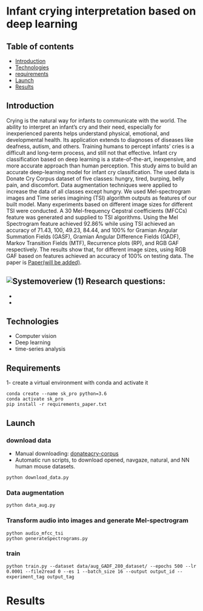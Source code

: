 # Infant crying interpretation based on deep learning

## Table of contents
* [Introduction](#introduction)
* [Technologies](#technologies)
* [requirements](#requirements)
* [Launch](#launch)
* [Results](#results)

## Introduction
Crying is the natural way for infants to communicate with the world. The ability to interpret an infant’s cry and their need, especially for inexperienced parents helps understand physical, emotional, and developmental health. Its application extends to diagnoses of diseases like deafness, autism, and others. Training humans to percept infants’ cries is a difficult and long-term process, and still not that effective. Infant cry classification based on deep learning is a state-of-the-art, inexpensive, and more accurate approach than human perception. This study aims to build an accurate deep-learning model for infant cry classification. The used data is Donate Cry Corpus dataset of five classes: hungry, tired, burping, belly pain, and discomfort. Data augmentation techniques were applied to increase the data of all classes except hungry. We used Mel-spectrogram images and Time series imagining (TSI) algorithm outputs as features of our built model. Many experiments based on different image sizes for different TSI were conducted. A 30 Mel-frequency Cepstral coefficients (MFCCs) feature was generated and supplied to TSI algorithms. Using the Mel Spectrogram feature achieved 92.86% while using TSI achieved an accuracy of 71.43, 100, 49.23, 84.44, and 100% for Gramian Angular Summation Fields (GASF), Gramian Angular Difference Fields (GADF), Markov Transition Fields (MTF), Recurrence plots (RP), and RGB GAF respectively. The results show that, for different image sizes, using RGB GAF based on features achieved an accuracy of 100% on testing data. The paper is <a href="" target=
"_blank">Paper(will be added)</a>.


![Systemoveriew (1)](https://github.com/Hammoudmsh/Infant-Crying-Interpretation-based-on-Deep-Learning/assets/57059181/b539ea04-97da-4925-88cc-e005c0333663)
**Research questions:**
- 
- 
-

## Technologies
* Computer vision
* Deep learning
* time-series analysis

## Requirements
1- create a virtual environment with conda and activate it
```
conda create --name sk_pro python=3.6
conda activate sk_pro
pip install -r requirements_paper.txt
```
## Launch
### download data

* Manual downloading:
<a href="https://github.com/gveres/donateacry-corpus" target="_blank">donateacry-corpus</a>
* Automatic run scripts, to download opened, navgaze, natural, and NN human mouse datasets.
```
python download_data.py
```
### Data augmentation 
```
python data_aug.py
```
### Transform audio into images and generate Mel-spectrogram
```
python audio_mfcc_tsi
python generateSpectrograms.py
```

### train
```
python train.py --dataset data/aug_GADF_280_dataset/ --epochs 500 --lr 0.0001 --file2read 0 --es 1 --batch_size 16 --output output_id --experiment_tag output_tag
```
# Results


